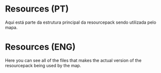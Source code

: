 # Resources (PT)
Aqui está parte da estrutura principal da resourcepack sendo utilizada pelo mapa.

# Resources (ENG)
Here you can see all of the files that makes the actual version of the resourcepack being used by the map.
